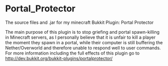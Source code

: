 Portal_Protector
================

The source files and .jar for my minecraft Bukkit Plugin: Portal Protector

The main purpose of this plugin is to stop griefing and portal spawn-killing in Minecraft servers, as I personally
believe that it is unfair to kill a player the moment they spawn in a portal, while their computer is still buffering
the Nether/Overworld and therefore unable to respond well to user commands. For more information including the full
effects of this plugin go to http://dev.bukkit.org/bukkit-plugins/portalprotector/
